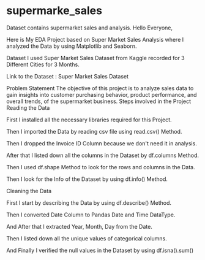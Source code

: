# supermarke_sales
Dataset contains supermarket sales and analysis.
Hello Everyone,

Here is My EDA Project based on Super Market Sales Analysis where I analyzed the Data by using Matplotlib and Seaborn.

Dataset
I used Super Market Sales Dataset from Kaggle recorded for 3 Different Cities for 3 Months.

Link to the Dataset : Super Market Sales Dataset

Problem Statement
The objective of this project is to analyze sales data to gain insights into customer purchasing behavior, product performance, and overall trends, of the supermarket business.
Steps involved in the Project
Reading the Data

First I installed all the necessary libraries required for this Project.

Then I imported the Data by reading csv file using read.csv() Method.

Then I dropped the Invoice ID Column because we don't need it in analysis.

After that I listed down all the columns in the Dataset by df.columns Method.

Then I used df.shape Method to look for the rows and columns in the Data.

Then I look for the Info of the Dataset by using df.info() Method.

Cleaning the Data

First I start by describing the Data by using df.describe() Method.

Then I converted Date Column to Pandas Date and Time DataType.

And After that I extracted Year, Month, Day from the Date.

Then I listed down all the unique values of categorical columns.

And Finally I verified the null values in the Dataset by using df.isna().sum()
